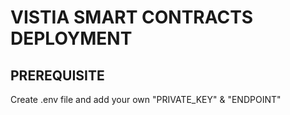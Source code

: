 <h1>VISTIA SMART CONTRACTS DEPLOYMENT</h1>

<h2>PREREQUISITE</h2>
Create .env file and add your own "PRIVATE_KEY" & "ENDPOINT"
